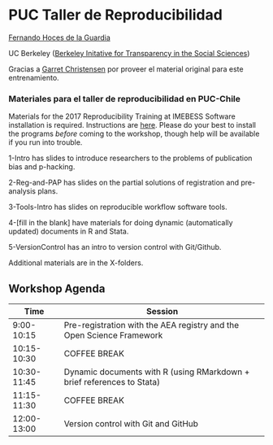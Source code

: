 # PUC Taller de Reproducibilidad  
[Fernando Hoces de la Guardia](http://fhoces.github.io)

UC Berkeley ([Berkeley Initative for Transparency in the Social Sciences](http://www.bitss.org))

Gracias a [Garret Christensen](http://www.ocf.berkeley.edu/~garret) por proveer el material original para este entrenamiento.

### Materiales para el taller de reproducibilidad en PUC-Chile
 Materials for the 2017 Reproducibility Training at IMEBESS
Software installation is required. Instructions are [here](https://github.com/BITSS/IMEBESS2017). Please do your best to install the programs *before* coming to the workshop, though help will be available if you run into trouble.

1-Intro has slides to introduce researchers to the problems of publication bias and p-hacking.

2-Reg-and-PAP has slides on the partial solutions of registration and pre-analysis plans.

3-Tools-Intro has slides on reproducible workflow software tools.

4-[fill in the blank] have materials for doing dynamic (automatically updated) documents in R and Stata.

5-VersionControl has an intro to version control with Git/Github.

Additional materials are in the X-folders.



Workshop Agenda
-----------

Time | Session |
------------ | ------------- |
9:00-10:15 | Pre-registration with the AEA registry and the Open Science Framework|
10:15-10:30 | COFFEE BREAK |
10:30-11:45 | Dynamic documents with R (using RMarkdown + brief references to Stata) |
11:15-11:30 | COFFEE BREAK |
12:00-13:00 | Version control with Git and GitHub |
